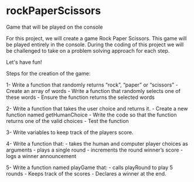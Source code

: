 # rockPaperScissors
Game that will be played on the console

For this project, we will create a game Rock Paper Scissors. This game will be played entirely in the console. During the coding of this project we will be challenged to take on a problem solving approach for each step.

Let's have fun!

Steps for the creation of the game: 

1- Write a function that randomly returns “rock”, “paper” or “scissors”
    - Create an array of words
    - Write a function that randomly selects one of these words
    - Ensure the function returns the selected words

2- Write a function that takes the user choice and returns it.
    - Create a new function named getHumanChoice
    - Write the code so that the function returns one of the valid choices
    - Test the function

3- Write variables to keep track of the players score.

4- Write a function that:
    - takes the human and computer player choices as arguments
    - plays a single round
    - increments the round winner’s score
    - logs a winner announcement

5- Write a function named playGame that:
    - calls playRound to play 5 rounds
    - Keeps track of the scores 
    - Declares a winner at the end.



